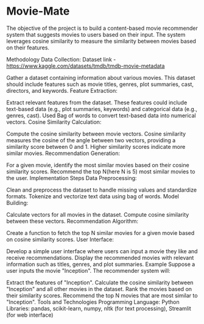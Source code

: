 # Movie-Mate
The objective of the project is to build a content-based movie recommender system that suggests movies to users based on their input. The system leverages cosine similarity to measure the similarity between movies based on their features.

Methodology
Data Collection:
Dataset link - https://www.kaggle.com/datasets/tmdb/tmdb-movie-metadata

Gather a dataset containing information about various movies. This dataset should include features such as movie titles, genres, plot summaries, cast, directors, and keywords.
Feature Extraction:

Extract relevant features from the dataset. These features could include text-based data (e.g., plot summaries, keywords) and categorical data (e.g., genres, cast).
Used Bag of words to convert text-based data into numerical vectors.
Cosine Similarity Calculation:

Compute the cosine similarity between movie vectors. Cosine similarity measures the cosine of the angle between two vectors, providing a similarity score between 0 and 1.
Higher similarity scores indicate more similar movies.
Recommendation Generation:

For a given movie, identify the most similar movies based on their cosine similarity scores.
Recommend the top N(here N is 5) most similar movies to the user.
Implementation Steps
Data Preprocessing:

Clean and preprocess the dataset to handle missing values and standardize formats.
Tokenize and vectorize text data using bag of words.
Model Building:

Calculate vectors for all movies in the dataset.
Compute cosine similarity between these vectors.
Recommendation Algorithm:

Create a function to fetch the top N similar movies for a given movie based on cosine similarity scores.
User Interface:

Develop a simple user interface where users can input a movie they like and receive recommendations.
Display the recommended movies with relevant information such as titles, genres, and plot summaries.
Example
Suppose a user inputs the movie "Inception". The recommender system will:

Extract the features of "Inception".
Calculate the cosine similarity between "Inception" and all other movies in the dataset.
Rank the movies based on their similarity scores.
Recommend the top N movies that are most similar to "Inception".
Tools and Technologies
Programming Language: Python
Libraries: pandas, scikit-learn, numpy, nltk (for text processing), Streamlit (for web interface)
